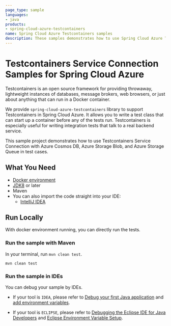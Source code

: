 ```yaml
---
page_type: sample
languages:
- java
products:
- spring-cloud-azure-testcontainers
name: Spring Cloud Azure Testcontainers samples
description: These samples demonstrates how to use Spring Cloud Azure Testcontainers in test cases.
---
```


# Testcontainers Service Connection Samples for Spring Cloud Azure
Testcontainers is an open source framework for providing throwaway, lightweight instances of databases, message brokers, web browsers, or just about anything that can run in a Docker container.

We provide `spring-cloud-azure-testcontainers` library to support Testcontainers in Spring Cloud Azure. It allows you to write a test class that can start up a container before any of the tests run. Testcontainers is especially useful for writing integration tests that talk to a real backend service.

This sample project demonstrates how to use Testcontainers Service Connection with Azure Cosmos DB, Azure Storage Blob, and Azure Storage Queue in test cases. 

## What You Need

- [Docker environment](https://java.testcontainers.org/supported_docker_environment/)
- [JDK8](https://www.oracle.com/java/technologies/downloads/) or later
- Maven
- You can also import the code straight into your IDE:
    - [IntelliJ IDEA](https://www.jetbrains.com/idea/download)

## Run Locally
With docker environment running, you can directly run the tests.

### Run the sample with Maven

In your terminal, run `mvn clean test`.

```shell
mvn clean test
```

### Run the sample in IDEs

You can debug your sample by IDEs.

* If your tool is `IDEA`, please refer to [Debug your first Java application](https://www.jetbrains.com/help/idea/debugging-your-first-java-application.html) and [add environment variables](https://www.jetbrains.com/help/objc/add-environment-variables-and-program-arguments.html#add-environment-variables).

* If your tool is `ECLIPSE`, please refer to [Debugging the Eclipse IDE for Java Developers](https://www.eclipse.org/community/eclipse_newsletter/2017/june/article1.php) and [Eclipse Environment Variable Setup](https://examples.javacodegeeks.com/desktop-java/ide/eclipse/eclipse-environment-variable-setup-example).
